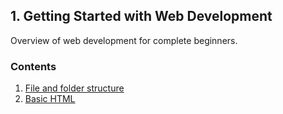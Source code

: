 ## 1. Getting Started with Web Development

Overview of web development for complete beginners.

### Contents
1. [File and folder structure](file-and-folder-structure.md)
2. [Basic HTML](basic-html.md)